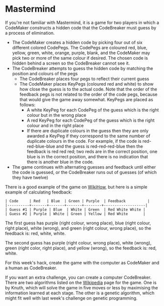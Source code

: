 # Mastermind #

If you're not familiar with Mastermind, it is a game for two players in which a CodeMaker constructs a hidden code that
the CodeBreaker must guess by a process of elimination.

- The CodeMaker creates a hidden code by picking four out of six different colored CodePegs. The CodePegs are coloured
  red, blue, yellow, green, white, orange, purple, blank, and the CodeMaker may pick two or more of the same colour if desired. The
  chosen code is hidden behind a screen so the CodeBreaker cannot see it.
- The CodeBreaker attempts to guess the hidden code by matching the position and colours of the pegs
    - The CodeBreaker places four pegs to reflect their current guess
    - The CodeMaker places KeyPegs (coloured red and white) to show how close the guess is to the actual code. Note that
      the order of the feedback pegs is not related to the order of the code pegs, because that would give the game away
      somewhat. KeyPegs are placed as follows:
        - A white KeyPeg for each CodePeg of the guess which is the right colour but in the wrong place
        - A red KeyPeg for each CodePeg of the guess which is the right colour and in the right place
        - If there are duplicate colours in the guess then they are only awarded a KeyPeg if they correspond to the same
          number of duplicate colours in the code. For example, if the code is red-red-blue-blue and the guess is
          red-red-red-blue then the feedback is red red red; two reds are in the correct position, one blue is in the
          correct position, and there is no indication that there is another blue in the code.
- The game continues with alternating guesses and feedback until either the code is guessed, or the CodeBreaker runs out
  of guesses (of which they have twelve)

There is a good example of the game on [WikiHow](https://www.wikihow.com/Play-Mastermind), but here is a simple example
of calculating feedback:

    | Code     | Red   | Blue  | Green | Purple  | Feedback          |
    |----------+-------+-------+-------+--------+-------------------|
    | Guess #1 | Purple | Blue  | White | Green  | Red White White |
    | Guess #2 | Purple | White | Green | Yellow | Red White       |

The first guess has purple (right colour, wrong place), blue (right colour, right place), white (wrong), and green (right
colour, wrong place), so the feedback is: red, white, white.

The second guess has purple (right colour, wrong place), white (wrong), green (right color, right place), and yellow
(wrong), so the feedback is: red, white.


For this week's hack, create the game with the computer as CodeMaker and a human as CodeBreaker.

If you want an extra challenge, you can create a computer CodeBreaker. There are two algorithms listed on the
[Wikipedia](https://en.wikipedia.org/wiki/Mastermind_\(board_game\)) page for the game. One is by Knuth, which will solve
the game in five moves or less by maximising the information learned at each stage. The other is a genetic algorithm,
which might fit well with last week's challenge on genetic programming.